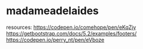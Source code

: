# madameadelaides
resources:
https://codepen.io/comehope/pen/eKqZjy
https://getbootstrap.com/docs/5.2/examples/footers/
https://codepen.io/perry_nt/pen/eVboze

